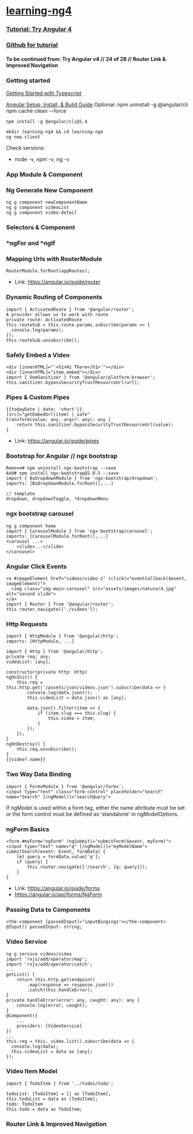 # [learning-ng4](https://github.com/mahavir2013/learning-ng4)

### [Tutorial: Try Angular 4](https://www.youtube.com/playlist?list=PLEsfXFp6DpzQThMU768hTZInWUqfoyTEW)
### [Github for tutorial](https://github.com/codingforentrepreneurs/Try-Angular-v4)
#### To be continued from: Try Angular v4 // 24 of 28 // Router Link & Improved Navigation

### Getting started
[Getting Started with Typescript](http://kirr.co/w0bcpk)

[Angular Setup, Install, & Build Guide](https://kirr.co/ne8vf9)
	Optional:
	npm uninstall -g @angular/cli
	npm cache clean --force

	npm install -g @angular/cli@1.4

	mkdir learning-ng4 && cd learning-ng4
	ng new client

Check versions:
- node -v, npm -v, ng -v

### App Module & Component
### Ng Generate New Component
	ng g component newComponentName
	ng g component videoList
	ng g component video-detail
### Selectors & Component
### *ngFor and *ngIf
### Mapping Urls with RouterModule
	RouterModule.forRoot(appRoutes);
- Link: https://angular.io/guide/router

### Dynamic Routing of Components
	import { ActivatedRoute } from '@angular/router';
	A provider allows us to work with route
	private route: ActivatedRoute
	this.routeSub = this.route.params.subscribe(params => {
	  console.log(params);
	});
	this.routeSub.unsubscribe();
### Safely Embed a Video
	<div [innerHTML]="'<h1>Hi There</h1>'"></div>
	<div [innerHTML]="item.embed"></div>
	import { DomSanitizer } from '@angular/platform-browser';
	this.sanitizer.bypassSecurityTrustResourceUrl(url);
### Pipes & Custom Pipes
	{{todayDate | date: 'short'}}
	[src]="getEmbedUrl(item) | safe"
	transform(value: any, args?: any): any {
		return this.sanitizer.bypassSecurityTrustResourceUrl(value);
	}
- Link: https://angular.io/guide/pipes

### Bootstrap for Angular // ngx bootstrap
	Remove# npm uninstall ngx-bootstrap --save
	Add# npm install ngx-bootstrap@2.0.5 --save
	import { BsDropdownModule } from 'ngx-bootstrap/dropdown';
	imports: [BsDropdownModule.forRoot(),...]

	// template
	dropdown, dropdownToggle, *dropdownMenu

### ngx bootstrap carousel
	ng g component home
	import { CarouselModule } from 'ngx-bootstrap/carousel';
	imports: [CarouselModule.forRoot(),...]
	<carousel ...>
		<slide>...</slide>
	</carousel>

### Angular Click Events
	<a #imageElement href="videos/video-1" (click)="eventCallback($event, imageElement)">
	  <img class="img-main-carousel" src="assets/images/nature/4.jpg" alt="second slide">
	</a>
	import { Router } from '@angular/router';
	this.router.navigate(['./videos']);

### Http Requests
	import { HttpModule } from '@angular/http';
	imports: [HttpModule, ...]
	
	import { Http } from '@angular/http';
	private req: any;
	videoList: [any];
	
	constructor(private http: Http)
	ngOnInit() {
		this.req = this.http.get('/assets/json/videos.json').subscribe(data => {
			console.log(data.json());
			this.videoList = data.json() as [any];
		  
			data.json().filter(item => {
				if (item.slug === this.slug) {
					this.video = item;
				}
			});
		});
	}
	ngOnDestroy() {
		this.req.unsubscribe();
	}
	{{video?.name}}

### Two Way Data Binding
	import { FormsModule } from '@angular/forms';
	<input type="text" class="form-control" placeholder="Search" name="Search" [(ngModel)]="searchQuery">
If ngModel is used within a form tag, either the name attribute must be set or the form control must be defined as 'standalone' in ngModelOptions.

### ngForm Basics
	<form #myForm="ngForm" (ngSubmit)="submitForm($event, myForm)">
	<input type="text" name="q" [(ngModel)]="myModelName">
	submitSearch(event: Event, formData) {
		let query = formData.value['q'];
		if (query) {
			this.router.navigate(['/search', {q: query}]);
		}
	}
- Link: https://angular.io/guide/forms
- https://angular.io/api/forms/NgForm

### Passing Data to Components
	<the-component [passedInput]="inputBingings"></the-component>
	@Input() passedInput: string;

### Video Service
	ng g service videos/video
	import 'rxjs/add/operator/map';
	import 'rxjs/add/operator/catch';
	...
	getList() {
		return this.http.get(endpoint)
			.map(response => response.json())
			.catch(this.handleError);
	}
	private handleError(error: any, caught: any): any {
		console.log(error, caught);
	}
	@Component({
		...
		providers: [VideoService]
	})
	...
	this.req = this._video.list().subscribe(data => {
      console.log(data);
      this.videoList = data as [any];
    });

### Video Item Model
	import { TodoItem } from '../todos/todo';
	
	todoList: [TodoItem] = [] as [TodoItem];
	this.todoList = data as [TodoItem];
	todo: TodoItem
	this.todo = data as TodoItem;

### Router Link & Improved Navigation
	



































